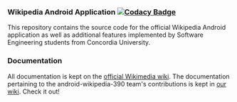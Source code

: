 
### Wikipedia Android Application [![Codacy Badge](https://api.codacy.com/project/badge/Grade/ae8afa49051743029cc5d5ba32fa2b87)](https://app.codacy.com/app/jadmalek/android-wikipedia-390?utm_source=github.com&utm_medium=referral&utm_content=amawai/android-wikipedia-390&utm_campaign=badger)

This repository contains the source code for the official Wikipedia Android application as well as additional features implemented by Software Engineering students from Concordia University.


### Documentation

All documentation is kept on the [official Wikimedia wiki](https://www.mediawiki.org/wiki/Wikimedia_Apps/Team/Wikipedia_Android_app_hacking). The documentation pertaining to the android-wikipedia-390 team's contributions is kept in [our wiki](https://github.com/amawai/android-wikipedia-390/wiki). Check it out!

